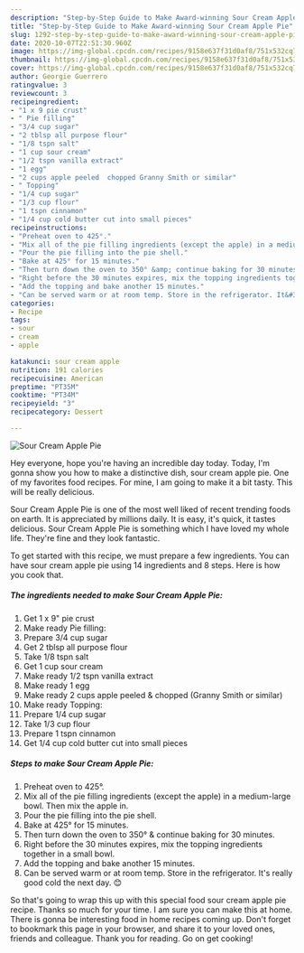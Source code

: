 ```yaml
---
description: "Step-by-Step Guide to Make Award-winning Sour Cream Apple Pie"
title: "Step-by-Step Guide to Make Award-winning Sour Cream Apple Pie"
slug: 1292-step-by-step-guide-to-make-award-winning-sour-cream-apple-pie
date: 2020-10-07T22:51:30.960Z
image: https://img-global.cpcdn.com/recipes/9158e637f31d0af8/751x532cq70/sour-cream-apple-pie-recipe-main-photo.jpg
thumbnail: https://img-global.cpcdn.com/recipes/9158e637f31d0af8/751x532cq70/sour-cream-apple-pie-recipe-main-photo.jpg
cover: https://img-global.cpcdn.com/recipes/9158e637f31d0af8/751x532cq70/sour-cream-apple-pie-recipe-main-photo.jpg
author: Georgie Guerrero
ratingvalue: 3
reviewcount: 3
recipeingredient:
- "1 x 9 pie crust"
- " Pie filling"
- "3/4 cup sugar"
- "2 tblsp all purpose flour"
- "1/8 tspn salt"
- "1 cup sour cream"
- "1/2 tspn vanilla extract"
- "1 egg"
- "2 cups apple peeled  chopped Granny Smith or similar"
- " Topping"
- "1/4 cup sugar"
- "1/3 cup flour"
- "1 tspn cinnamon"
- "1/4 cup cold butter cut into small pieces"
recipeinstructions:
- "Preheat oven to 425°."
- "Mix all of the pie filling ingredients (except the apple) in a medium-large bowl. Then mix the apple in."
- "Pour the pie filling into the pie shell."
- "Bake at 425° for 15 minutes."
- "Then turn down the oven to 350° &amp; continue baking for 30 minutes."
- "Right before the 30 minutes expires, mix the topping ingredients together in a small bowl."
- "Add the topping and bake another 15 minutes."
- "Can be served warm or at room temp. Store in the refrigerator. It&#39;s really good cold the next day. 😊"
categories:
- Recipe
tags:
- sour
- cream
- apple

katakunci: sour cream apple 
nutrition: 191 calories
recipecuisine: American
preptime: "PT35M"
cooktime: "PT34M"
recipeyield: "3"
recipecategory: Dessert

---
```



![Sour Cream Apple Pie](https://img-global.cpcdn.com/recipes/9158e637f31d0af8/751x532cq70/sour-cream-apple-pie-recipe-main-photo.jpg)

Hey everyone, hope you're having an incredible day today. Today, I'm gonna show you how to make a distinctive dish, sour cream apple pie. One of my favorites food recipes. For mine, I am going to make it a bit tasty. This will be really delicious.

Sour Cream Apple Pie is one of the most well liked of recent trending foods on earth. It is appreciated by millions daily. It is easy, it's quick, it tastes delicious. Sour Cream Apple Pie is something which I have loved my whole life. They're fine and they look fantastic.




To get started with this recipe, we must prepare a few ingredients. You can have sour cream apple pie using 14 ingredients and 8 steps. Here is how you cook that.

<!--inarticleads1-->

##### The ingredients needed to make Sour Cream Apple Pie:

1. Get 1 x 9&#34; pie crust
1. Make ready  Pie filling:
1. Prepare 3/4 cup sugar
1. Get 2 tblsp all purpose flour
1. Take 1/8 tspn salt
1. Get 1 cup sour cream
1. Make ready 1/2 tspn vanilla extract
1. Make ready 1 egg
1. Make ready 2 cups apple peeled &amp; chopped (Granny Smith or similar)
1. Make ready  Topping:
1. Prepare 1/4 cup sugar
1. Take 1/3 cup flour
1. Prepare 1 tspn cinnamon
1. Get 1/4 cup cold butter cut into small pieces




<!--inarticleads2-->

##### Steps to make Sour Cream Apple Pie:

1. Preheat oven to 425°.
1. Mix all of the pie filling ingredients (except the apple) in a medium-large bowl. Then mix the apple in.
1. Pour the pie filling into the pie shell.
1. Bake at 425° for 15 minutes.
1. Then turn down the oven to 350° &amp; continue baking for 30 minutes.
1. Right before the 30 minutes expires, mix the topping ingredients together in a small bowl.
1. Add the topping and bake another 15 minutes.
1. Can be served warm or at room temp. Store in the refrigerator. It&#39;s really good cold the next day. 😊




So that's going to wrap this up with this special food sour cream apple pie recipe. Thanks so much for your time. I am sure you can make this at home. There is gonna be interesting food in home recipes coming up. Don't forget to bookmark this page in your browser, and share it to your loved ones, friends and colleague. Thank you for reading. Go on get cooking!
